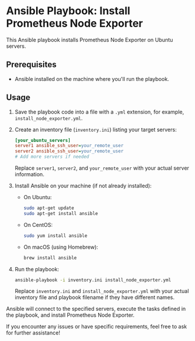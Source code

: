 # Ansible Playbook: Install Prometheus Node Exporter

This Ansible playbook installs Prometheus Node Exporter on Ubuntu servers.

## Prerequisites

- Ansible installed on the machine where you'll run the playbook.

## Usage

1. Save the playbook code into a file with a `.yml` extension, for example, `install_node_exporter.yml`.

2. Create an inventory file (`inventory.ini`) listing your target servers:

    ```ini
    [your_ubuntu_servers]
    server1 ansible_ssh_user=your_remote_user
    server2 ansible_ssh_user=your_remote_user
    # Add more servers if needed
    ```

    Replace `server1`, `server2`, and `your_remote_user` with your actual server information.

3. Install Ansible on your machine (if not already installed):

    - On Ubuntu:

      ```bash
      sudo apt-get update
      sudo apt-get install ansible
      ```

    - On CentOS:

      ```bash
      sudo yum install ansible
      ```

    - On macOS (using Homebrew):

      ```bash
      brew install ansible
      ```

4. Run the playbook:

    ```bash
    ansible-playbook -i inventory.ini install_node_exporter.yml
    ```

    Replace `inventory.ini` and `install_node_exporter.yml` with your actual inventory file and playbook filename if they have different names.

Ansible will connect to the specified servers, execute the tasks defined in the playbook, and install Prometheus Node Exporter.

If you encounter any issues or have specific requirements, feel free to ask for further assistance!

